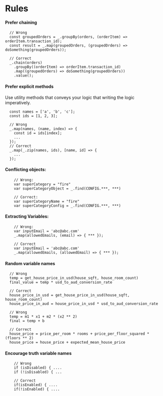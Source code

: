 # Rules

#### Prefer chaining
```JS
  // Wrong
  const groupedOrders = _.groupBy(orders, (orderItem) => orderItem.transaction_id);
  const result = _.map(groupedOrders, (groupedOrders) => doSomething(groupedOrders));

  // Correct
  _.chain(orders)
    .groupBy((orderItem) => orderItem.transaction_id)
    .map((groupedOrders) => doSomething(groupedOrders))
    .value();
```

#### Prefer explicit methods 

Use utility methods that conveys your logic that writing the logic imperatively.

```JS
  const names = ['a', 'b', 'c'];
  const ids = [1, 2, 3];

  // Wrong
  _.map(names, (name, index) => {
    const id = ids[index];
    ...
  });
  // Correct
  _.map(_.zip(names, ids), [name, id] => {
    ...
  });
```

#### Conflicting objects:
```JS
	// Wrong:
	var superCategory = "fire"
	var superCategoryObject = _.find(CONFIG.***, ***)

	// Correct:
	var superCategoryName = "fire"
	var superCategoryConfig = _.find(CONFIG.***, ***)
```

#### Extracting Variables:
```JS
	// Wrong:
	var inputEmail = 'abc@abc.com'
	_.map(allowedEmails, (email) => { *** });

	// Correct
	var inputEmail = 'abc@abc.com'
	_.map(allowedEmails, (allowedEmail) => { *** });
```

#### Random variable names
```JS
  // Wrong
  temp = get_house_price_in_usd(house_sqft, house_room_count)
  final_value = temp * usd_to_aud_conversion_rate

  // Correct
  house_price_in_usd = get_house_price_in_usd(house_sqft, house_room_count)
  house_price_in_aud = house_price_in_usd * usd_to_aud_conversion_rate
```

```JS
  // Wrong
  temp = m1 * x1 + m2 * (x2 ** 2)
  final = temp + b

  // Correct
  house_price = price_per_room * rooms + price_per_floor_squared * (floors ** 2)
  house_price = house_price + expected_mean_house_price
```

#### Encourage truth variable names
```JS
	// Wrong
	if (isDisabled) { ....
	if (!isDisabled) { ...

	// Correct
	if(isEnabled) { ....
	if(!isEnabled) { ....
```
